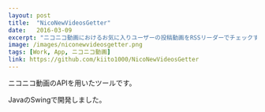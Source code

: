 ```yaml
---
layout: post
title:  "NicoNewVideosGetter"
date:   2016-03-09
excerpt: "ニコニコ動画におけるお気に入りユーザーの投稿動画をRSSリーダーでチェックするためのツール"
image: /images/niconewvideosgetter.png
tags: [Work, App, ニコニコ動画]
link: https://github.com/kiito1000/NicoNewVideosGetter
---
```


ニコニコ動画のAPIを用いたツールです。

JavaのSwingで開発しました。